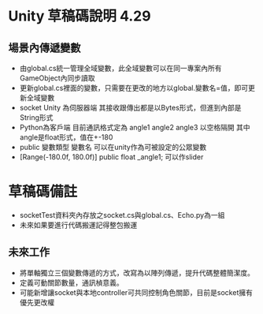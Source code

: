 # Unity 草稿碼說明 4.29

## 場景內傳遞變數

* 由global.cs統一管理全域變數，此全域變數可以在同一專案內所有GameObject內同步讀取
* 更新global.cs裡面的變數，只需要在更改的地方以global.變數名=值，即可更新全域變數
* socket Unity 為伺服器端 其接收跟傳出都是以Bytes形式，但進到內部是String形式
* Python為客戶端 目前通訊格式定為 angle1 angle2 angle3 以空格隔開 其中angle是float形式，值在+-180 
* public 變數類型 變數名 可以在unity作為可被設定的公眾變數
* [Range(-180.0f, 180.0f)]
    public float _angle1; 可以作slider 
# 草稿碼備註
+ socketTest資料夾內存放之socket.cs與global.cs、Echo.py為一組
+ 未來如果要進行代碼搬運記得整包搬運
## 未來工作
* 將單軸獨立三個變數傳遞的方式，改寫為以陣列傳遞，提升代碼整體簡潔度。
* 定義可動關節數量，通訊楨意義。
* 可能新增讓socket與本地controller可共同控制角色關節，目前是socket擁有優先更改權
